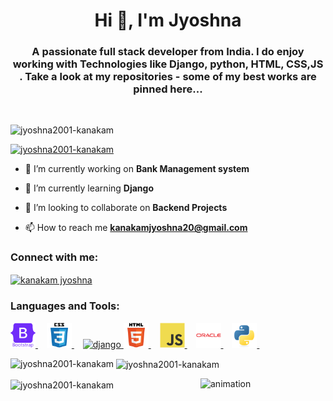 
<h1 align="center">Hi 👋, I'm Jyoshna</h1>
<h3 align="center">A passionate full stack developer from India. I do enjoy working with Technologies like Django, python, HTML, CSS,JS . Take a look at my repositories - some of my best works are pinned here...</h3>

<img src='https://camo.githubusercontent.com/d1e9733ec79822bcadf8b9a1035840ee511e2f022fe9f652cc163db23dc171d3/68747470733a2f2f6d656469612e67697068792e636f6d2f6d656469612f53576f536b4e36447854737a71494b4571762f67697068792e676966' alt=''>

<p align="left"> <img src="https://komarev.com/ghpvc/?username=jyoshna2001-kanakam&label=Profile%20views&color=0e75b6&style=flat" alt="jyoshna2001-kanakam" /> </p>

<p align="left"> <a href="https://github.com/ryo-ma/github-profile-trophy"><img src="https://github-profile-trophy.vercel.app/?username=jyoshna2001-kanakam" alt="jyoshna2001-kanakam" /></a> </p>


- 🔭 I’m currently working on **Bank Management system**

- 🌱 I’m currently learning **Django**

- 👯 I’m looking to collaborate on **Backend Projects**

- 📫 How to reach me **kanakamjyoshna20@gmail.com**
  

<h3 align="left">Connect with me:</h3>
<p align="left">
<a href="https://linkedin.com/in/kanakam jyoshna" target="blank"><img align="center" src="https://raw.githubusercontent.com/rahuldkjain/github-profile-readme-generator/master/src/images/icons/Social/linked-in-alt.svg" alt="kanakam jyoshna" height="30" width="40" /></a>
</p>

<h3 align="left">Languages and Tools:</h3>
<p align="left"> 
<a href="https://getbootstrap.com" target="_blank" rel="noreferrer"> <img src="https://raw.githubusercontent.com/devicons/devicon/master/icons/bootstrap/bootstrap-plain-wordmark.svg" alt="bootstrap" width="40" height="40"/> </a> 
  <img width='10'>
<a href="https://www.w3schools.com/css/" target="_blank" rel="noreferrer"> <img src="https://raw.githubusercontent.com/devicons/devicon/master/icons/css3/css3-original-wordmark.svg" alt="css3" width="40" height="40"/> </a> 
   <img width='10'>
<a href="https://www.djangoproject.com/" target="_blank" rel="noreferrer"> <img src="https://cdn.worldvectorlogo.com/logos/django.svg" alt="django" width="40" height="40"/> </a> 
<a href="https://www.w3.org/html/" target="_blank" rel="noreferrer"> <img src="https://raw.githubusercontent.com/devicons/devicon/master/icons/html5/html5-original-wordmark.svg" alt="html5" width="40" height="40"/> </a> 
   <img width='10'>
<a href="https://developer.mozilla.org/en-US/docs/Web/JavaScript" target="_blank" rel="noreferrer"> <img src="https://raw.githubusercontent.com/devicons/devicon/master/icons/javascript/javascript-original.svg" alt="javascript" width="40" height="40"/> </a> 
   <img width='10'>
<a href="https://www.oracle.com/" target="_blank" rel="noreferrer"> <img src="https://raw.githubusercontent.com/devicons/devicon/master/icons/oracle/oracle-original.svg" alt="oracle" width="40" height="40"/> </a> 
   <img width='10'>
  <a href="https://www.python.org" target="_blank" rel="noreferrer"> <img src="https://raw.githubusercontent.com/devicons/devicon/master/icons/python/python-original.svg" alt="python" width="40" height="40"/> </a>
 <img width='10'>
</p>

<p><img align="left" src="https://github-readme-stats.vercel.app/api/top-langs?username=jyoshna2001-kanakam&show_icons=true&locale=en&layout=compact" alt="jyoshna2001-kanakam" /></p>

<p>&nbsp;<img align="center" src="https://github-readme-stats.vercel.app/api?username=jyoshna2001-kanakam&show_icons=true&locale=en" alt="jyoshna2001-kanakam" /></p>
<img src='https://camo.githubusercontent.com/417eb0441e2e632d497f8bccca6845a75f5974743a8ae1f8fbe64b794a0e53dc/68747470733a2f2f692e696d67666c69702e636f6d2f363565667a6f2e676966' width='200px' height='200px' alt='animation' align='right'>


<p><img align="center" src="https://github-readme-streak-stats.herokuapp.com/?user=jyoshna2001-kanakam&" alt="jyoshna2001-kanakam" /></p>



###

